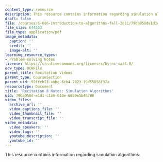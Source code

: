 ```yaml
---
content_type: resource
description: This resource contains information regarding simulation algorithms.
draft: false
file: /courses/6-006-introduction-to-algorithms-fall-2011/79ba958de1d1c186610e6869e5b46788_MIT6_006F11_rec08.pdf
file_size: 644553
file_type: application/pdf
image_metadata:
  caption: ''
  credit: ''
  image-alt: ''
learning_resource_types:
- Problem-solving Notes
license: https://creativecommons.org/licenses/by-nc-sa/4.0/
ocw_type: OCWFile
parent_title: Recitation Videos
parent_type: CourseSection
parent_uid: 92ffcb23-abbe-6cb4-7823-19d55858f37a
resourcetype: Document
title: 'Recitation 8 Notes: Simulation Algorithms'
uid: 79ba958d-e1d1-c186-610e-6869e5b46788
video_files:
  archive_url: ''
  video_captions_file: ''
  video_thumbnail_file: ''
  video_transcript_file: ''
video_metadata:
  video_speakers: ''
  video_tags: ''
  youtube_description: ''
  youtube_id: ''
---
```

This resource contains information regarding simulation algorithms.
